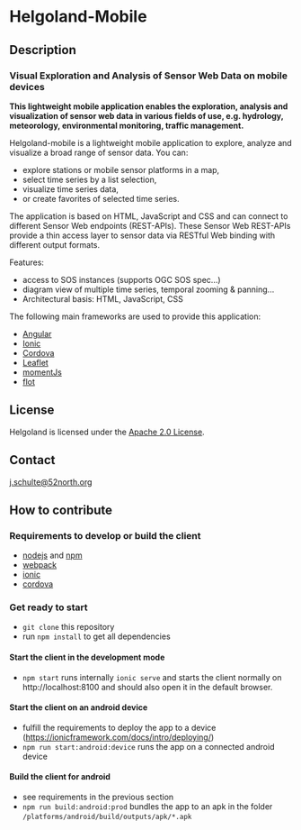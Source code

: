 # Helgoland-Mobile

## Description

### Visual Exploration and Analysis of Sensor Web Data on mobile devices

**This lightweight mobile application enables the exploration, analysis and visualization of sensor web data in various fields of use, e.g. hydrology, meteorology, environmental monitoring, traffic management.**

Helgoland-mobile is a lightweight mobile application to explore, analyze and visualize a broad range of sensor data. You can:

* explore stations or mobile sensor platforms in a map,
* select time series by a list selection,
* visualize time series data,
* or create favorites of selected time series.

The application is based on HTML, JavaScript and CSS and can connect to different Sensor Web endpoints (REST-APIs). These Sensor Web REST-APIs provide a thin access layer to sensor data via RESTful Web binding with different output formats.

Features:

* access to SOS instances (supports OGC SOS spec...)
* diagram view of multiple time series, temporal zooming & panning...
* Architectural basis: HTML, JavaScript, CSS

The following main frameworks are used to provide this application:

* [Angular](https://angular.io/)
* [Ionic](https://ionicframework.com/)
* [Cordova](https://cordova.apache.org/)
* [Leaflet](http://leafletjs.com/)
* [momentJs](http://momentjs.com/)
* [flot](http://www.flotcharts.org/)

<!-- ## Quick Start (Configuration)

Download the latest version of [Helgoland](https://github.com/52North/helgoland/releases).

* Deploy the war-file of the client in your favorite web container (e.g. tomcat)
* Deploy as a static web page in a web server (e.g. apache)

Configure your client in the settings.json in the root folder. Check this(link) site for the different configuration parameter in the settings.json. The main parameters are:

* `defaultProvider` - this is the default selected provider, when the user starts the client
* `restApiUrls` - this is a list of all supported providers by the client -->


## License

Helgoland is licensed under the [Apache 2.0 License](http://www.apache.org/licenses/LICENSE-2.0).

<!-- ## User guide/tutorial -->

<!-- ## Demo
Explore, analyze and visualize sensor web data with our [Helgoland](http://sensorweb.demo.52north.org/client/#/) demo.

<p align="center">
  <img src="https://cloud.githubusercontent.com/assets/3830314/15780576/ae8cf458-29a2-11e6-89ef-bc6f1453e38b.png" alt="Helgoland map view" width="75%"/>
  <img src="https://cloud.githubusercontent.com/assets/3830314/15780591/bdb9a4a8-29a2-11e6-9938-1717a0e7bb7a.png" alt="Helgoland diagram view" width="75%"/>
</p> -->

<!-- ## Changelog -->

<!-- ## References -->

## Contact
<!-- <img src="https://avatars1.githubusercontent.com/u/3830314?v=3&s=140" alt="Webpack and Angular 2" width="48" height="48"/> -->

j.schulte@52north.org

<!-- ## Credits -->

## How to contribute

<!-- This is a frontend component of the repository [sensorweb-client-core](https://github.com/52North/sensorweb-client-core).

It comprises:

* the styling files for the client
* the templates to define the html structure
* the images and fonts which are used in this client -->

### Requirements to develop or build the client

* [nodejs](https://nodejs.org) and [npm](https://www.npmjs.com/)
* [webpack](https://webpack.js.org/)
* [ionic](https://ionicframework.com/)
* [cordova](https://cordova.apache.org/)

### Get ready to start

* `git clone` this repository
* run `npm install` to get all dependencies

#### Start the client in the development mode

* `npm start` runs internally `ionic serve`  and starts the client normally on http://localhost:8100 and should also open it in the default browser.

#### Start the client on an android device

* fulfill the requirements to deploy the app to a device (https://ionicframework.com/docs/intro/deploying/)
* `npm run start:android:device` runs the app on a connected android device

#### Build the client for android

* see requirements in the previous section
* `npm run build:android:prod` bundles the app to an apk in the folder `/platforms/android/build/outputs/apk/*.apk`

<!-- * `npm run build` will also generates a war-file in `build`-folder. -->

<!-- #### How to develop

See [here](https://github.com/52North/sensorweb-client-core#how-to-develop) for more informations. -->

<!-- #### Configuration

See [here](https://github.com/52North/sensorweb-client-core#configuration) -->

<!--## Extensions (Backends, etc., z.B. SOS )
## Road Map/development plans (features, focus…)
## Architecture/Design
## JavaDoc
not needed
## XML Schemata
## contributor
see Github...

## Requirements-->

<!-- ## Credits

The development of the 52°North Helgoland client implementation was supported by several organizations and projects. Among other we would like to thank the following organisations and project

| Project/Logo | Description |
| :-------------: | :------------- |
| <a target="_blank" href="http://www.nexosproject.eu/"><img alt="NeXOS - Next generation, Cost-effective, Compact, Multifunctional Web Enabled Ocean Sensor Systems Empowering Marine, Maritime and Fisheries Management" align="middle" width="172" src="https://raw.githubusercontent.com/52North/sos/develop/spring/views/src/main/webapp/static/images/funding/logo_nexos.png" /></a> | The development of this version of the 52&deg;North Helgoland client was supported by the <a target="_blank" href="http://cordis.europa.eu/fp7/home_en.html">European FP7</a> research project <a target="_blank" href="http://www.nexosproject.eu/">NeXOS</a> (co-funded by the European Commission under the grant agreement n&deg;614102) |
| <a target="_blank" href="http://www.fixo3.eu/"><img alt="FixO3 - Fixed-Point Open Ocean Observatories" align="middle" width="172" src="https://raw.githubusercontent.com/52North/sos/develop/spring/views/src/main/webapp/static/images/funding/logo_fixo3.png" /></a> | The development of this version of the 52&deg;North Helgoland client was supported by the <a target="_blank" href="http://cordis.europa.eu/fp7/home_en.html">European FP7</a> research project <a target="_blank" href="http://www.fixo3.eu/">FixO3</a> (co-funded by the European Commission under the grant agreement n&deg;312463) |
| <a target="_blank" href="http://www.odip.org"><img alt="ODIP II - Ocean Data Interoperability Platform" align="middle" width="100" src="https://raw.githubusercontent.com/52North/sos/develop/spring/views/src/main/webapp/static/images/funding/odip-logo.png"/></a> | The development of this version of the 52&deg;North Helgoland client was supported by the <a target="_blank" href="https://ec.europa.eu/programmes/horizon2020/">Horizon 2020</a> research project <a target="_blank" href="http://www.odip.org/">ODIP II</a> (co-funded by the European Commission under the grant agreement n&deg;654310) |
| <a target="_blank" href="https://www.seadatanet.org/About-us/SeaDataCloud/"><img alt="SeaDataCloud" align="middle" width="156" src="https://raw.githubusercontent.com/52North/sos/develop/spring/views/src/main/webapp/static/images/funding/logo_seadatanet.png"/></a> | The development of this version of the 52&deg;North Helgoland client was supported by the <a target="_blank" href="https://ec.europa.eu/programmes/horizon2020/">Horizon 2020</a> research project <a target="_blank" href="https://www.seadatanet.org/About-us/SeaDataCloud/">SeaDataCloud</a> (co-funded by the European Commission under the grant agreement n&deg;730960) |
| <a target="_blank" href="http://www.wupperverband.de"><img alt="Wupperverband" align="middle" width="196" src="https://raw.githubusercontent.com/52North/sos/develop/spring/views/src/main/webapp/static/images/funding/logo_wv.jpg"/></a> | The <a target="_blank" href="http://www.wupperverband.de/">Wupperverband</a> for water, humans and the environment (Germany) |
| <a target="_blank" href="http://www.irceline.be/en"><img alt="Belgian Interregional Environment Agency (IRCEL - CELINE)" align="middle" width="130" src="https://raw.githubusercontent.com/52North/sos/develop/spring/views/src/main/webapp/static/images/funding/logo_irceline_no_text.png"/></a> | The <a href="http://www.irceline.be/en" target="_blank" title="Belgian Interregional Environment Agency (IRCEL - CELINE)">Belgian Interregional Environment Agency (IRCEL - CELINE)</a> is active in the domain of air quality (modelling, forecasts, informing the public on the state of their air quality, e-reporting to the EU under the air quality directives, participating in scientific research on air quality, etc.). IRCEL &mdash; CELINE is a permanent cooperation between three regional environment agencies: <a href="http://www.awac.be/" title="Agence wallonne de l&#39Air et du Climat (AWAC)">Agence wallonne de l'Air et du Climat (AWAC)</a>, <a href="http://www.ibgebim.be/" title="Bruxelles Environnement - Leefmilieu Brussel">Bruxelles Environnement - Leefmilieu Brussel</a> and <a href="http://www.vmm.be/" title="Vlaamse Milieumaatschappij (VMM)">Vlaamse Milieumaatschappij (VMM)</a>. |
| <a target="_blank" href="http://www.geowow.eu/"><img alt="GEOWOW - GEOSS interoperability for Weather, Ocean and Water" align="middle" width="172" src="https://raw.githubusercontent.com/52North/sos/develop/spring/views/src/main/webapp/static/images/funding/logo_geowow.png"/></a> | The development of this version of the 52&deg;North SOS was supported by the <a target="_blank" href="http://cordis.europa.eu/fp7/home_en.html">European FP7</a> research project <a href="http://www.geowow.eu/" title="GEOWOW">GEOWOW</a> (co-funded by the European Commission under the grant agreement n&deg;282915) | -->